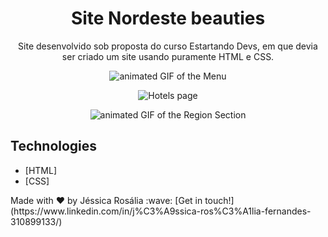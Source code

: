 <h1 align="center"> Site Nordeste beauties </h1>

<p align="center"> Site desenvolvido sob proposta do curso Estartando Devs, em que devia ser criado um site usando puramente HTML e CSS. </p>

<p align="center">
  <img src="https://github.com/jessicarf18/Site-Nordeste-beauties/tree/master/images/images-readme/gif-menu.gif" alt="animated GIF of the Menu">
</p>
<p align="center">
  <img src="https://github.com/jessicarf18/Site-Nordeste-beauties/tree/master/images/images-readme/hoteis.png" alt="Hotels page">
</p>

<p align="center">
  <img src="https://github.com/jessicarf18/Site-Nordeste-beauties/tree/master/images/images-readme/gif-region.gif" alt="animated GIF of the Region Section">
</p>

<h2>Technologies</h2>

- [HTML]
- [CSS]

<p> Made with ♥ by Jéssica Rosália :wave: [Get in touch!](https://www.linkedin.com/in/j%C3%A9ssica-ros%C3%A1lia-fernandes-310899133/) </p>

